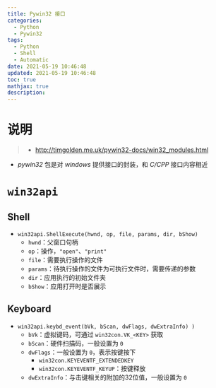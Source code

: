 ```yaml
---
title: Pywin32 接口
categories:
  - Python
  - Pywin32
tags:
  - Python
  - Shell
  - Automatic
date: 2021-05-19 10:46:48
updated: 2021-05-19 10:46:48
toc: true
mathjax: true
description: 
---
```


#	说明

> - <http://timgolden.me.uk/pywin32-docs/win32_modules.html>

-	*pywin32* 包是对 *windows* 提供接口的封装，和 *C/CPP* 接口内容相近

#	`win32api`

##	Shell

-	`win32api.ShellExecute(hwnd, op, file, params, dir, bShow)`
	-	`hwnd`：父窗口句柄
	-	`op`：操作，`"open"`、`"print"`
	-	`file`：需要执行操作的文件
	-	`params`：待执行操作的文件为可执行文件时，需要传递的参数
	-	`dir`：应用执行的初始文件夹
	-	`bShow`：应用打开时是否展示

##	Keyboard

-	`win32api.keybd_event(bVk, bScan, dwFlags, dwExtraInfo) )`
	-	`bVk`：虚拟键码，可通过 `win32con.VK_<KEY>` 获取
	-	`bScan`：硬件扫描码，一般设置为 `0`
	-	`dwFlags`：一般设置为 `0`，表示按键按下
		-	`win32con.KEYEVENTF_EXTENDEDKEY`
		-	`win32con.KEYEVENTF_KEYUP`：按键释放
	-	`dwExtraInfo`：与击键相关的附加的32位值，一般设置为 `0`





